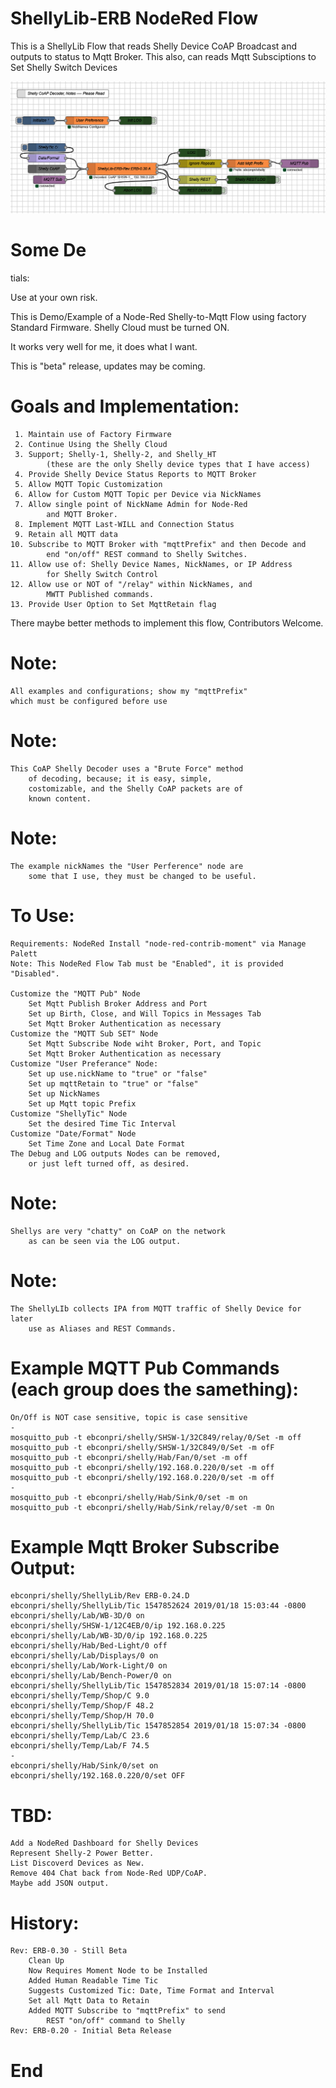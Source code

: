 # ShellyLib-ERB NodeRed Flow
This is a ShellyLib Flow that reads Shelly Device CoAP Broadcast and outputs to status to Mqtt Broker. 
This also, can reads Mqtt Subsciptions to Set Shelly Switch Devices

<p align="center">
	<img src="ShellyLib-ERB-Rev-ERB-0.30.PNG" alt="NodeRedFlow">
</p>

# Some De
tials:

Use at your own risk.
 
This is Demo/Example of a Node-Red Shelly-to-Mqtt Flow using 
factory Standard Firmware. Shelly Cloud must be turned ON.

It works very well for me, it does what I want.

This is "beta" release, updates may be coming.

# Goals and Implementation:

     1. Maintain use of Factory Firmware
     2. Continue Using the Shelly Cloud
     3. Support; Shelly-1, Shelly-2, and Shelly_HT
            (these are the only Shelly device types that I have access)
     4. Provide Shelly Device Status Reports to MQTT Broker
     5. Allow MQTT Topic Customization
     6. Allow for Custom MQTT Topic per Device via NickNames
     7. Allow single point of NickName Admin for Node-Red
            and MQTT Broker.
     8. Implement MQTT Last-WILL and Connection Status
     9. Retain all MQTT data
    10. Subscribe to MQTT Broker with "mqttPrefix" and then Decode and
            end "on/off" REST command to Shelly Switches.
    11. Allow use of: Shelly Device Names, NickNames, or IP Address
            for Shelly Switch Control
    12. Allow use or NOT of "/relay" within NickNames, and 
            MWTT Published commands.
    13. Provide User Option to Set MqttRetain flag

There maybe better methods to implement this flow,
    Contributors Welcome.
    
# Note:

    All examples and configurations; show my "mqttPrefix"
    which must be configured before use
    
# Note:

    This CoAP Shelly Decoder uses a "Brute Force" method
        of decoding, because; it is easy, simple,
        costomizable, and the Shelly CoAP packets are of
        known content.

# Note:

    The example nickNames the "User Perference" node are
        some that I use, they must be changed to be useful.

# To Use:

    Requirements: NodeRed Install "node-red-contrib-moment" via Manage Palett
    Note: This NodeRed Flow Tab must be "Enabled", it is provided "Disabled".
    
    Customize the "MQTT Pub" Node
        Set Mqtt Publish Broker Address and Port
        Set up Birth, Close, and Will Topics in Messages Tab
        Set Mqtt Broker Authentication as necessary
    Customize the "MQTT Sub SET" Node
        Set Mqtt Subscribe Node wiht Broker, Port, and Topic
        Set Mqtt Broker Authentication as necessary
    Customize "User Preferance" Node:
        Set up use.nickName to "true" or "false"
        Set up mqttRetain to "true" or "false"
        Set up NickNames
        Set up Mqtt topic Prefix
    Customize "ShellyTic" Node
        Set the desired Time Tic Interval
    Customize "Date/Format" Node
        Set Time Zone and Local Date Format
    The Debug and LOG outputs Nodes can be removed, 
        or just left turned off, as desired.
    
    
# Note:

    Shellys are very "chatty" on CoAP on the network
        as can be seen via the LOG output.

# Note:

    The ShellyLIb collects IPA from MQTT traffic of Shelly Device for later
        use as Aliases and REST Commands.
        
# Example MQTT Pub Commands (each group does the samething):

    On/Off is NOT case sensitive, topic is case sensitive
    -
    mosquitto_pub -t ebconpri/shelly/SHSW-1/32C849/relay/0/Set -m off
    mosquitto_pub -t ebconpri/shelly/SHSW-1/32C849/0/Set -m ofF
    mosquitto_pub -t ebconpri/shelly/Hab/Fan/0/set -m off
    mosquitto_pub -t ebconpri/shelly/192.168.0.220/0/set -m off
    mosquitto_pub -t ebconpri/shelly/192.168.0.220/0/set -m off
    -
    mosquitto_pub -t ebconpri/shelly/Hab/Sink/0/set -m on
    mosquitto_pub -t ebconpri/shelly/Hab/Sink/relay/0/set -m On
    
    
# Example Mqtt Broker Subscribe Output:

    ebconpri/shelly/ShellyLib/Rev ERB-0.24.D
    ebconpri/shelly/ShellyLib/Tic 1547852624 2019/01/18 15:03:44 -0800
    ebconpri/shelly/Lab/WB-3D/0 on
    ebconpri/shelly/SHSW-1/12C4EB/0/ip 192.168.0.225
    ebconpri/shelly/Lab/WB-3D/0/ip 192.168.0.225
    ebconpri/shelly/Hab/Bed-Light/0 off
    ebconpri/shelly/Lab/Displays/0 on
    ebconpri/shelly/Lab/Work-Light/0 on
    ebconpri/shelly/Lab/Bench-Power/0 on
    ebconpri/shelly/ShellyLib/Tic 1547852834 2019/01/18 15:07:14 -0800
    ebconpri/shelly/Temp/Shop/C 9.0
    ebconpri/shelly/Temp/Shop/F 48.2
    ebconpri/shelly/Temp/Shop/H 70.0
    ebconpri/shelly/ShellyLib/Tic 1547852854 2019/01/18 15:07:34 -0800
    ebconpri/shelly/Temp/Lab/C 23.6
    ebconpri/shelly/Temp/Lab/F 74.5
    -
    ebconpri/shelly/Hab/Sink/0/set on
    ebconpri/shelly/192.168.0.220/0/set OFF


# TBD:

    Add a NodeRed Dashboard for Shelly Devices
    Represent Shelly-2 Power Better.
    List Discoverd Devices as New.
    Remove 404 Chat back from Node-Red UDP/CoAP.
    Maybe add JSON output.


# History:

    Rev: ERB-0.30 - Still Beta
        Clean Up
        Now Requires Moment Node to be Installed
        Added Human Readable Time Tic
        Suggests Customized Tic: Date, Time Format and Interval
        Set all Mqtt Data to Retain
        Added MQTT Subscribe to "mqttPrefix" to send 
            REST "on/off" command to Shelly
    Rev: ERB-0.20 - Initial Beta Release
    
# End
